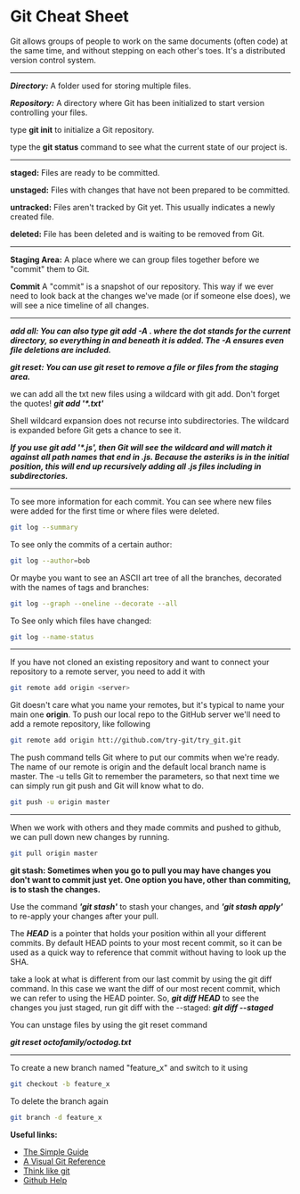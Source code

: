 # Git Cheat Sheet

Git allows groups of people to work on the same documents (often code) at the same time, and without stepping on each other's toes. It's a distributed version control system.

------------------------

***Directory:***
A folder used for storing multiple files.

***Repository:***
A directory where Git has been initialized to start version controlling your files.


type **git init** to initialize a Git repository.

type the **git status** command to see what the current state of our project is.

------------------------

**staged:**
Files are ready to be committed.

**unstaged:**
Files with changes that have not been prepared to be committed.

**untracked:**
Files aren't tracked by Git yet. This usually indicates a newly created file.

**deleted:**
File has been deleted and is waiting to be removed from Git.

------------------------

**Staging Area:**
A place where we can group files together before we "commit" them to Git.

**Commit**
A "commit" is a snapshot of our repository. This way if we ever need to look back at the changes we've made (or if someone else does), we will see a nice timeline of all changes.

------------------------

***add all: You can also type git add -A . where the dot stands for the current directory, so everything in and beneath it is added. The -A ensures even file deletions are included.***

***git reset: You can use git reset <filename> to remove a file or files from the staging area.***



we can add all the txt new files using a wildcard with git add. Don't forget the quotes! ***git add '\*.txt'***

Shell wildcard expansion does not recurse into subdirectories. The wildcard is expanded before Git gets a chance to see it.

***If you use git add '\*.js', then Git will see the wildcard and will match it against all path names that end in .js. Because the asteriks is in the initial position, this will end up recursively adding all .js files including in subdirectories.***

------------------------

To see more information for each commit. You can see where new files were added for the first time or where files were deleted.
```sh
git log --summary
```

To see only the commits of a certain author:
```sh
git log --author=bob
```

Or maybe you want to see an ASCII art tree of all the branches, decorated with the names of tags and branches: 
```sh
git log --graph --oneline --decorate --all
```

To See only which files have changed: 
```sh
git log --name-status
```

------------------------

If you have not cloned an existing repository and want to connect your repository to a remote server, you need to add it with
```sh
git remote add origin <server>
```

Git doesn't care what you name your remotes, but it's typical to name your main one **origin**.
To push our local repo to the GitHub server we'll need to add a remote repository, like following
```sh
git remote add origin htt://github.com/try-git/try_git.git
```

The push command tells Git where to put our commits when we're ready. The name of our remote is origin and the default local branch name is master. The -u tells Git to remember the parameters, so that next time we can simply run git push and Git will know what to do.
```sh
git push -u origin master
```

------------------------

When we work with others and they made commits and pushed to github, we can pull down new changes by running.
```sh
git pull origin master
```

**git stash: Sometimes when you go to pull you may have changes you don't want to commit just yet. One option you have, other than commiting, is to stash the changes.**

Use the command ***'git stash'*** to stash your changes, and ***'git stash apply'*** to re-apply your changes after your pull.

The ***HEAD*** is a pointer that holds your position within all your different commits. By default HEAD points to your most recent commit, so it can be used as a quick way to reference that commit without having to look up the SHA.

take a look at what is  different from our last commit by using the git diff command. In this case we want the diff of our most recent commit, which we can refer to using the HEAD pointer. So, ***git diff HEAD*** to see the changes you just staged, run git diff with the --staged: ***git diff --staged***

You can unstage files by using the git reset command

***git reset octofamily/octodog.txt***

------------------------

To create a new branch named "feature_x" and switch to it using
```sh
git checkout -b feature_x
```

To delete the branch again
```sh
git branch -d feature_x
```




**Useful links:**

- [The Simple Guide](http://rogerdudler.github.io/git-guide/)
- [A Visual Git Reference](http://marklodato.github.io/visual-git-guide/index-en.html)
- [Think like git](http://think-like-a-git.net/)
- [Github Help](https://help.github.com/)








